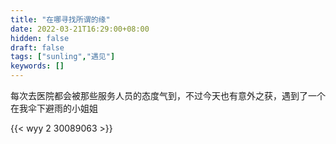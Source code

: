 ```yaml
---
title: "在哪寻找所谓的缘"
date: 2022-03-21T16:29:00+08:00
hidden: false
draft: false
tags: ["sunling","遇见"]
keywords: []
---
```


每次去医院都会被那些服务人员的态度气到，不过今天也有意外之获，遇到了一个在我伞下避雨的小姐姐

{{< wyy 2 30089063 >}}
